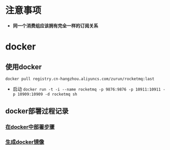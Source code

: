 # 注意事项
- **同一个消费组应该拥有完全一样的订阅关系**

# docker
## 使用docker
`docker pull registry.cn-hangzhou.aliyuncs.com/zurun/rocketmq:last `

- 启动
`docker run -t -i --name rocketmq -p 9876:9876 -p 10911:10911 -p 10909:10909 -d rocketmq sh`

## docker部署过程记录
### [在docker中部署步骤](docker.md)
### [生成docker镜像](docker-images.md)